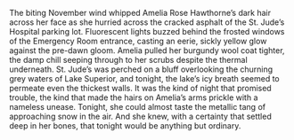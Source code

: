 The biting November wind whipped Amelia Rose Hawthorne’s dark hair across her face as she hurried across the cracked asphalt of the St. Jude’s Hospital parking lot.  Fluorescent lights buzzed behind the frosted windows of the Emergency Room entrance, casting an eerie, sickly yellow glow against the pre-dawn gloom.  Amelia pulled her burgundy wool coat tighter, the damp chill seeping through to her scrubs despite the thermal underneath.  St. Jude’s was perched on a bluff overlooking the churning grey waters of Lake Superior, and tonight, the lake’s icy breath seemed to permeate even the thickest walls.  It was the kind of night that promised trouble, the kind that made the hairs on Amelia’s arms prickle with a nameless unease.  Tonight, she could almost taste the metallic tang of approaching snow in the air. And she knew, with a certainty that settled deep in her bones, that tonight would be anything but ordinary.
